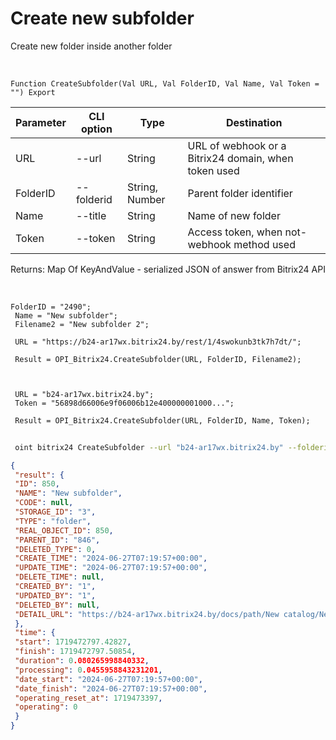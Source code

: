 ﻿---
sidebar_position: 9
---

# Create new subfolder
 Create new folder inside another folder


<br/>


`Function CreateSubfolder(Val URL, Val FolderID, Val Name, Val Token = "") Export`

 | Parameter | CLI option | Type | Destination |
 |-|-|-|-|
 | URL | --url | String | URL of webhook or a Bitrix24 domain, when token used |
 | FolderID | --folderid | String, Number | Parent folder identifier |
 | Name | --title | String | Name of new folder |
 | Token | --token | String | Access token, when not-webhook method used |

 
 Returns: Map Of KeyAndValue - serialized JSON of answer from Bitrix24 API

<br/>




```bsl title="Code example"
FolderID = "2490";
 Name = "New subfolder";
 Filename2 = "New subfolder 2";
 
 URL = "https://b24-ar17wx.bitrix24.by/rest/1/4swokunb3tk7h7dt/";
 
 Result = OPI_Bitrix24.CreateSubfolder(URL, FolderID, Filename2);
 
 
 
 URL = "b24-ar17wx.bitrix24.by";
 Token = "56898d66006e9f06006b12e400000001000...";
 
 Result = OPI_Bitrix24.CreateSubfolder(URL, FolderID, Name, Token);
```
	


```sh title="CLI command example"
 
 oint bitrix24 CreateSubfolder --url "b24-ar17wx.bitrix24.by" --folderid "2490" --title %title% --token "56898d66006e9f06006b12e400000001000..."

```

```json title="Result"
{
 "result": {
 "ID": 850,
 "NAME": "New subfolder",
 "CODE": null,
 "STORAGE_ID": "3",
 "TYPE": "folder",
 "REAL_OBJECT_ID": 850,
 "PARENT_ID": "846",
 "DELETED_TYPE": 0,
 "CREATE_TIME": "2024-06-27T07:19:57+00:00",
 "UPDATE_TIME": "2024-06-27T07:19:57+00:00",
 "DELETE_TIME": null,
 "CREATED_BY": "1",
 "UPDATED_BY": "1",
 "DELETED_BY": null,
 "DETAIL_URL": "https://b24-ar17wx.bitrix24.by/docs/path/New catalog/New subfolder"
 },
 "time": {
 "start": 1719472797.42827,
 "finish": 1719472797.50854,
 "duration": 0.080265998840332,
 "processing": 0.0455958843231201,
 "date_start": "2024-06-27T07:19:57+00:00",
 "date_finish": "2024-06-27T07:19:57+00:00",
 "operating_reset_at": 1719473397,
 "operating": 0
 }
}
```
